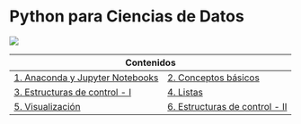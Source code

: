 # Python para Ciencias de Datos

<img src="images/python_banner.png">
<div align="center">
	<table>
		<thead>
			<tr>
				<th colspan="2">Contenidos </th>
			</tr>
		</thead>
		<tbody>
			<tr>
				<td>
					<a href="notebooks/notebook01.ipynb">1. Anaconda y Jupyter Notebooks</a>				
				</td>
				<td>
					<a href="notebooks/notebook02.ipynb">2. Conceptos básicos</a>
				</td>
      			</tr>
      			<tr>
				<td>
					<a href="notebooks/notebook03.ipynb">3. Estructuras de control - I</a>				
				</td>
				<td>
					<a href="notebooks/notebook04.ipynb">4. Listas</a>
				</td>
      			</tr>
			<tr>
				<td>
					<a href="notebooks/notebook05.ipynb">5. Visualización</a>				
				</td>
				<td>
					<a href="notebooks/notebook06.ipynb">6. Estructuras de control - II</a>
				</td>
      			</tr>
		</tbody>
	</table>
</div>
